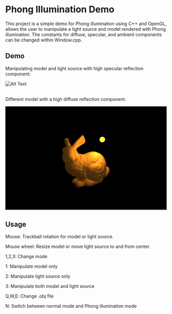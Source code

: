# Phong Illumination Demo

This project is a simple demo for Phong illumination using C++ and OpenGL, allows the user to manipulate a light source and model rendered with Phong illumination. The constants for diffuse, specular, and ambient components can be changed within Window.cpp. 

## Demo

Manipulating model and light source with high specular reflection component:

![Alt Text](https://github.com/maria-kalyuzhny/cse167-lighting/blob/master/media/demo.gif)
<br/><br/>

Different model with a high diffuse reflection component:

![Alt Text](https://github.com/maria-kalyuzhny/cse167-lighting/blob/master/media/diffuse.png)

## Usage

Mouse: Trackball rotation for model or light source. 

Mouse wheel: Resize model or move light source to and from center.

1,2,3: Change mode

1: Manipulate model only

2: Manipulate light source only

3: Manipulate both model and light source

Q,W,E: Change .obj file

N: Switch between normal mode and Phong illumination mode




